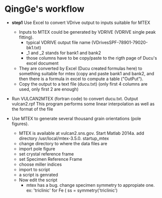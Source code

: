 # QingGe's workflow

* **step1**  Use Excel to convert VDrive output to inputs suitable for MTEX
  - Inputs to MTEX could be generated by VDRIVE (VDRIVE single peak fitting).
      - typical VDRIVE output file name (VDrivesSPF-78901-79020-bk1.txt)
      - _1 and _2 stands for bank1 and bank2
      - those columns have to be copy/paste to the rigth page of Ducu's excel document 
  - They are converted by Excel (Ducu created formulas here) to something suitable for mtex (copy and paste bank1 and bank2, and then there is a formula in excel to compute a table ("OutPut").
  - Copy the output to a text file (ducu.txt) (only first 4 columns are used, only first 2 are enough)

* Run VULCAN2MTEX (fortran code) to convert ducu.txt. Output vulcan2.rpf
  This program performs some linear interpolation as well as the format of the file

* Use MTEX to generate several thousand grain orientations (pole figures). 
  - MTEX is available at vulcan2.sns.gov. Start Matlab 2014a. add directory /usr/local/mtex-3.5.0. startup_mtex
  - change directory to where the data files are
  - import pole figure
  - set crystal reference frame
  - set Specimen Reference Frame
  - choose miller indices
  - import to script
  - a script is genrated
  - Now edit the script
    - mtex has a bug. change specimen symmetry to appropiate one.
      ex: 'triclinic' for Fe   ( ss = symmetry('triclinic')
